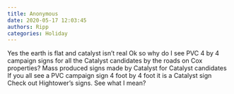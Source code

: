 ```yaml
---
title: Anonymous
date: 2020-05-17 12:03:45
authors: Ripp
categories: Holiday
---
```


 Yes the earth is flat and catalyst isn’t real
Ok so why do I see PVC 4 by 4 campaign signs for all the Catalyst candidates by the roads on Cox properties?
Mass produced signs made by Catalyst for Catalyst candidates 
If you all see a PVC campaign sign 4 foot by 4 foot it is a Catalyst sign
Check out Hightower’s signs.   See what I mean?